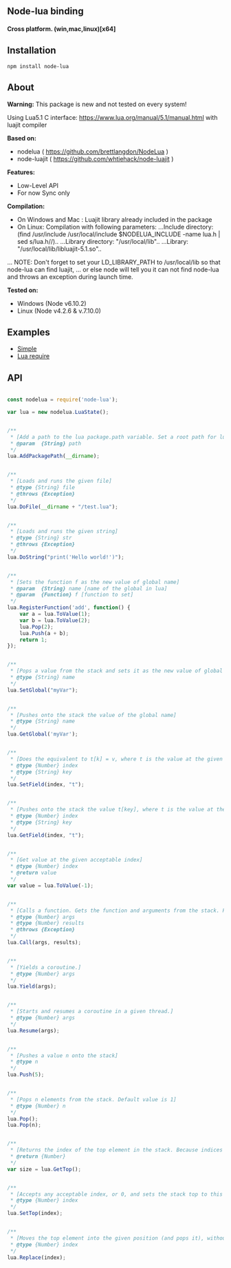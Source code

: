 ## Node-lua binding
#### Cross platform.  (win,mac,linux)[x64]

## Installation

`npm install node-lua`

## About

**Warning:** This package is new and not tested on every system!

Using Lua5.1 C interface: https://www.lua.org/manual/5.1/manual.html with luajit compiler

**Based on:**
 - nodelua ( https://github.com/brettlangdon/NodeLua )
 - node-luajit ( https://github.com/whtiehack/node-luajit )


**Features:**
- Low-Level API
- For now Sync only


**Compilation:**
- On Windows and Mac : Luajit library already included in the package
- On Linux: Compilation with following parameters:
...Include directory: (find /usr/include /usr/local/include $NODELUA_INCLUDE -name lua.h | sed s/lua.h//)..
...Library directory: "/usr/local/lib"..
...Library: "/usr/local/lib/libluajit-5.1.so"..

... NOTE: Don't forget to set your LD_LIBRARY_PATH to /usr/local/lib so that node-lua can find luajit,
... or else node will tell you it can not find node-lua and throws an exception during launch time.

**Tested on:**
 - Windows (Node v6.10.2)
 - Linux (Node v4.2.6 & v.7.10.0)


## Examples

- [Simple](https://github.com/Medaeus245/node-lua/blob/master/examples/simple/index.js)
- [Lua require](https://github.com/Medaeus245/node-lua/blob/master/examples/lua_require/index.js)



## API


```javascript

const nodelua = require('node-lua');

var lua = new nodelua.LuaState();


/**
 * [Add a path to the lua package.path variable. Set a root path for lua require (see example)]
 * @param  {String} path
 */
lua.AddPackagePath(__dirname);


/**
 * [Loads and runs the given file]
 * @type {String} file
 * @throws {Exception}
 */
lua.DoFile(__dirname + "/test.lua");


/**
 * [Loads and runs the given string]
 * @type {String} str
 * @throws {Exception}
 */
lua.DoString("print('Hello world!')");


/**
 * [Sets the function f as the new value of global name]
 * @param  {String} name [name of the global in lua]
 * @param  {Function} f [function to set]
 */
lua.RegisterFunction('add', function() {
	var a = lua.ToValue(1);
	var b = lua.ToValue(2);
	lua.Pop(2);
	lua.Push(a + b);
	return 1;
});


/**
 * [Pops a value from the stack and sets it as the new value of global name]
 * @type {String} name
 */
lua.SetGlobal("myVar");


/**
 * [Pushes onto the stack the value of the global name]
 * @type {String} name
 */
lua.GetGlobal('myVar');


/**
 * [Does the equivalent to t[k] = v, where t is the value at the given valid index and v is the value at the top of the stack. This function pops the value from the stack.]
 * @type {Number} index
 * @type {String} key
 */
lua.SetField(index, "t");


/**
 * [Pushes onto the stack the value t[key], where t is the value at the given valid index.]
 * @type {Number} index
 * @type {String} key
 */
lua.GetField(index, "t");


/**
 * [Get value at the given acceptable index]
 * @type {Number} index
 * @return value
 */
var value = lua.ToValue(-1);


/**
 * [Calls a function. Gets the function and arguments from the stack. Pushes the results onto the stack. See https://www.lua.org/manual/5.1/manual.html#pdf-pcall for more information]
 * @type {Number} args
 * @type {Number} results
 * @throws {Exception}
 */
lua.Call(args, results);


/**
 * [Yields a coroutine.]
 * @type {Number} args
 */
lua.Yield(args);


/**
 * [Starts and resumes a coroutine in a given thread.]
 * @type {Number} args
 */
lua.Resume(args);


/**
 * [Pushes a value n onto the stack]
 * @type n
 */
lua.Push(5);


/**
 * [Pops n elements from the stack. Default value is 1]
 * @type {Number} n
 */
lua.Pop();
lua.Pop(n);


/**
 * [Returns the index of the top element in the stack. Because indices start at 1, this result is equal to the number of elements in the stack (and so 0 means an empty stack)]
 * @return {Number}
 */
var size = lua.GetTop();


/**
 * [Accepts any acceptable index, or 0, and sets the stack top to this index. If the new top is larger than the old one, then the new elements are filled with nil. If index is 0, then all stack elements are removed]
 * @type {Number} index
 */
lua.SetTop(index);


/**
 * [Moves the top element into the given position (and pops it), without shifting any element (therefore replacing the value at the given position)]
 * @type {Number} index
 */
lua.Replace(index);


```
